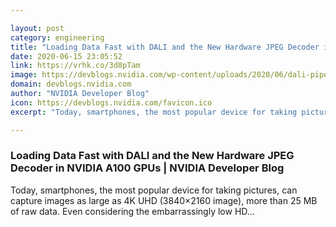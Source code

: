 ```yaml
---

layout: post
category: engineering
title: "Loading Data Fast with DALI and the New Hardware JPEG Decoder in NVIDIA A100 GPUs"
date: 2020-06-15 23:05:52
link: https://vrhk.co/3d8pTam
image: https://devblogs.nvidia.com/wp-content/uploads/2020/06/dali-pipeline-625x124.png
domain: devblogs.nvidia.com
author: "NVIDIA Developer Blog"
icon: https://devblogs.nvidia.com/favicon.ico
excerpt: "Today, smartphones, the most popular device for taking pictures, can capture images as large as 4K UHD (3840×2160 image), more than 25 MB of raw data. Even considering the embarrassingly low HD…"

---
```


### Loading Data Fast with DALI and the New Hardware JPEG Decoder in NVIDIA A100 GPUs | NVIDIA Developer Blog

Today, smartphones, the most popular device for taking pictures, can capture images as large as 4K UHD (3840×2160 image), more than 25 MB of raw data. Even considering the embarrassingly low HD…